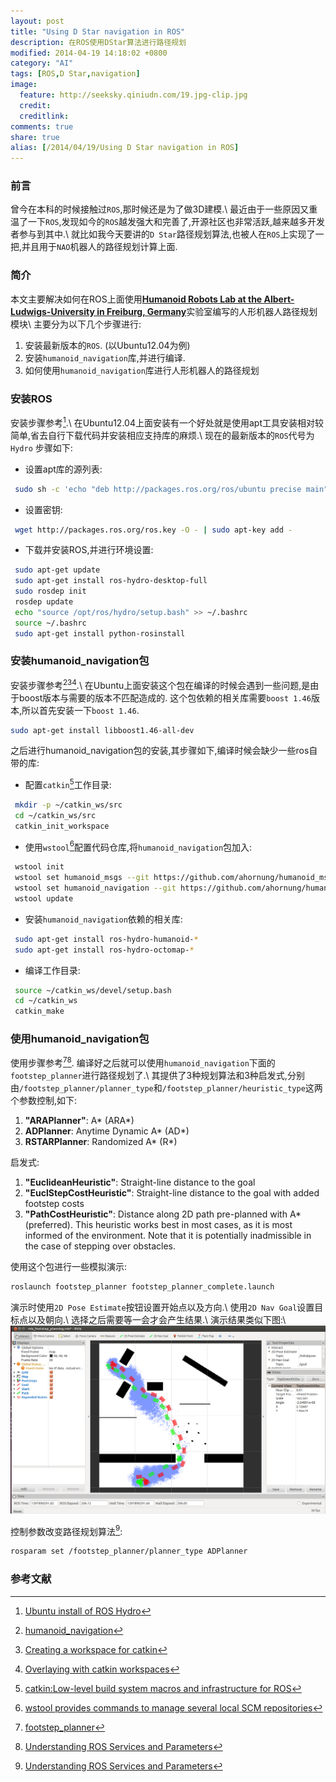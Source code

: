 ```yaml
---
layout: post
title: "Using D Star navigation in ROS"
description: 在ROS使用DStar算法进行路径规划
modified: 2014-04-19 14:18:02 +0800
category: "AI"
tags: [ROS,D Star,navigation]
image:
  feature: http://seeksky.qiniudn.com/19.jpg-clip.jpg
  credit:
  creditlink:
comments: true
share: true
alias: [/2014/04/19/Using D Star navigation in ROS]
---
```


### 前言
曾今在本科的时候接触过`ROS`,那时候还是为了做3D建模.\\
最近由于一些原因又重温了一下`ROS`,发现如今的`ROS`越发强大和完善了,开源社区也非常活跃,越来越多开发者参与到其中.\\
就比如我今天要讲的`D Star`路径规划算法,也被人在`ROS`上实现了一把,并且用于`NAO`机器人的路径规划计算上面.

<!--more-->

### 简介
本文主要解决如何在ROS上面使用[**Humanoid Robots Lab at the Albert-Ludwigs-University in Freiburg, Germany**](http://hrl.informatik.uni-freiburg.de/)实验室编写的人形机器人路径规划模块\\
主要分为以下几个步骤进行:

 1. 安装最新版本的`ROS`. (以Ubuntu12.04为例)
 2. 安装`humanoid_navigation`库,并进行编译.
 3. 如何使用`humanoid_navigation`库进行人形机器人的路径规划

### 安装ROS
安装步骤参考[^1].\\
在Ubuntu12.04上面安装有一个好处就是使用apt工具安装相对较简单,省去自行下载代码并安装相应支持库的麻烦.\\
现在的最新版本的`ROS`代号为`Hydro`
步骤如下:

 + 设置apt库的源列表:

~~~ sh
 sudo sh -c 'echo "deb http://packages.ros.org/ros/ubuntu precise main" > /etc/apt/sources.list.d/ros-latest.list'
~~~

 + 设置密钥:

~~~ sh
 wget http://packages.ros.org/ros.key -O - | sudo apt-key add -
~~~

 + 下载并安装ROS,并进行环境设置:

~~~ sh
 sudo apt-get update
 sudo apt-get install ros-hydro-desktop-full
 sudo rosdep init
 rosdep update
 echo "source /opt/ros/hydro/setup.bash" >> ~/.bashrc
 source ~/.bashrc
 sudo apt-get install python-rosinstall
~~~

### 安装humanoid_navigation包
安装步骤参考[^2][^3][^4].\\
在Ubuntu上面安装这个包在编译的时候会遇到一些问题,是由于boost版本与需要的版本不匹配造成的.
这个包依赖的相关库需要`boost 1.46`版本,所以首先安装一下`boost 1.46`.

~~~ sh
sudo apt-get install libboost1.46-all-dev
~~~

之后进行humanoid_navigation包的安装,其步骤如下,编译时候会缺少一些ros自带的库:

 * 配置`catkin`[^5]工作目录:

~~~ sh
 mkdir -p ~/catkin_ws/src
 cd ~/catkin_ws/src
 catkin_init_workspace
~~~

 * 使用`wstool`[^6]配置代码仓库,将`humanoid_navigation`包加入:

~~~ sh
 wstool init
 wstool set humanoid_msgs --git https://github.com/ahornung/humanoid_msgs
 wstool set humanoid_navigation --git https://github.com/ahornung/humanoid_navigation -v hydro-devel
 wstool update
~~~

 * 安装`humanoid_navigation`依赖的相关库:

~~~ sh
 sudo apt-get install ros-hydro-humanoid-*
 sudo apt-get install ros-hydro-octomap-*
~~~

 * 编译工作目录:

~~~ sh
 source ~/catkin_ws/devel/setup.bash
 cd ~/catkin_ws
 catkin_make
~~~

### 使用humanoid_navigation包
使用步骤参考[^7][^8].
编译好之后就可以使用`humanoid_navigation`下面的`footstep_planner`进行路径规划了.\\
其提供了3种规划算法和3种启发式,分别由`/footstep_planner/planner_type`和`/footstep_planner/heuristic_type`这两个参数控制,如下:

 1. **"ARAPlanner"**: A* (ARA*)
 2. **ADPlanner**: Anytime Dynamic A* (AD*)
 3. **RSTARPlanner**: Randomized A* (R*)

启发式:

 1. **"EuclideanHeuristic"**: Straight-line distance to the goal
 2. **"EuclStepCostHeuristic"**: Straight-line distance to the goal with added footstep costs
 3. **"PathCostHeuristic"**: Distance along 2D path pre-planned with A* (preferred). This heuristic works best in most cases, as it is most informed of the environment. Note that it is potentially inadmissible in the case of stepping over obstacles.

使用这个包进行一些模拟演示:

~~~ sh
roslaunch footstep_planner footstep_planner_complete.launch
~~~

演示时使用`2D Pose Estimate`按钮设置开始点以及方向.\\
使用`2D Nav Goal`设置目标点以及朝向.\\
选择之后需要等一会才会产生结果.\\
演示结果类似下图:\\
![](/images/footstep_planner.png)


控制参数改变路径规划算法[^8]:

~~~ sh
rosparam set /footstep_planner/planner_type ADPlanner
~~~


### 参考文献
[^1]: [Ubuntu install of ROS Hydro](http://wiki.ros.org/hydro/Installation/Ubuntu)
[^2]: [humanoid_navigation](http://wiki.ros.org/humanoid_navigation?distro=hydro)
[^3]: [Creating a workspace for catkin](http://wiki.ros.org/catkin/Tutorials/create_a_workspace)
[^4]: [Overlaying with catkin workspaces](http://wiki.ros.org/catkin/Tutorials/workspace_overlaying)
[^5]: [catkin:Low-level build system macros and infrastructure for ROS](http://wiki.ros.org/catkin)
[^6]: [wstool provides commands to manage several local SCM repositories](http://wiki.ros.org/wstool)
[^7]: [footstep_planner](http://wiki.ros.org/footstep_planner?distro=hydro)
[^8]: [Understanding ROS Services and Parameters](http://wiki.ros.org/ROS/Tutorials/UnderstandingServicesParams)
